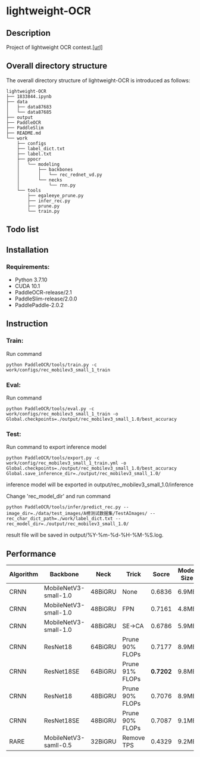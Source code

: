# lightweight-OCR

## Description
Project of lightweight OCR contest.[[url]](https://aistudio.baidu.com/aistudio/competition/detail/75)

## Overall directory structure
The overall directory structure of lightweight-OCR is introduced as follows:

```
lightweight-OCR   
├── 1833844.ipynb
├── data
│   ├── data87683
│   └── data87685
├── output
├── PaddleOCR
├── PaddleSlim
├── README.md
└── work
    ├── configs
    ├── label_dict.txt
    ├── label.txt
    ├── ppocr
    │   └── modeling
    │       ├── backbones
    │       │   └── rec_rednet_vd.py
    │       └── necks
    │           └── rnn.py
    └── tools
        ├── egaleeye_prune.py
        ├── infer_rec.py
        ├── prune.py
        └── train.py
```

## Todo list    

## Installation   

### Requirements:
- Python 3.7.10
- CUDA 10.1 
- PaddleOCR-release/2.1
- PaddleSlim-release/2.0.0
- PaddlePaddle-2.0.2

## Instruction

### Train:
Run command
```
python PaddleOCR/tools/train.py -c work/configs/rec_mobilev3_small_1_train
```
### Eval:
Run command
```
python PaddleOCR/tools/eval.py -c work/configs/rec_mobilev3_small_1_train -o Global.checkpoints=./output/rec_mobilev3_small_1.0/best_accuracy
```
### Test:
Run command to export inference model
```
python PaddleOCR/tools/export.py -c work/config/rec_mobilev3_small_1_train.yml -o Global.checkpoints=./output/rec_mobilev3_small_1.0/best_accuracy Global.save_inference_dir=./output/rec_mobilev3_small_1.0/
```
inference model will be exported in output/rec_mobilev3_small_1.0/inference

Change 'rec_model_dir' and run command
```
python PaddleOCR/tools/infer/predict_rec.py --image_dir=./data/test_images/A榜测试数据集/TestAImages/ --rec_char_dict_path=./work/label_dict.txt --rec_model_dir=./output/rec_mobilev3_small_1.0/
```
result file will be saved in output/%Y-%m-%d-%H-%M-%S.log.

## Performance
|Algorithm|Backbone|Neck|Trick|Socre|Model Size|Model Link|
|---|---|---|---|---|---|---|
|CRNN|MobileNetV3-small-1.0|48BiGRU|None|0.6836|6.9MB|[link](https://github.com/YukSing12/lightweight-OCR/tree/main/output/mobilev3_small_1.0)|
|CRNN|MobileNetV3-small-1.0|48BiGRU|FPN|0.7161|4.8MB|[link](https://github.com/YukSing12/lightweight-OCR/tree/main/output/mobilev3_fpn_small_1.0)|
|CRNN|MobileNetV3-small-1.0|48BiGRU|SE->CA|0.6786|5.9MB|[link](https://github.com/YukSing12/lightweight-OCR/tree/main/output/mobilev3_ca_small_1.0)|
|CRNN|ResNet18|64BiGRU|Prune 90% FLOPs|0.7177|8.9MB|[link](https://github.com/YukSing12/lightweight-OCR/tree/main/output/resnet18_64_prune_0.9)|
|CRNN|ResNet18SE|64BiGRU|Prune 91% FLOPs|**0.7202**|9.8MB|[link](https://github.com/YukSing12/lightweight-OCR/tree/main/output/resnet18se_64_prune_0.91)|
|CRNN|ResNet18|48BiGRU|Prune 90% FLOPs|0.7076|8.9MB|[link](https://github.com/YukSing12/lightweight-OCR/tree/main/output/resnet18_48_prune_0.9)|
|CRNN|ResNet18SE|48BiGRU|Prune 90% FLOPs|0.7087|9.1MB|[link](https://github.com/YukSing12/lightweight-OCR/tree/main/output/resnet18se_48_prune_0.9)|
|RARE|MobileNetV3-samll-0.5|32BiGRU|Remove TPS|0.4329|9.2MB|[link](https://github.com/YukSing12/lightweight-OCR/tree/main/output/rare_mv3_small_0.5_32bigru_att)|
